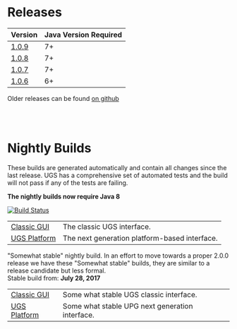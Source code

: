 # Releases

| Version | Java Version Required |
| ------- | --------------------- |
| [1.0.9](http://bit.ly/1M6z2ys) | 7+ |
| [1.0.8](http://bit.ly/1BSKon6) | 7+ |
| [1.0.7](http://bit.ly/1dNrLAy) | 7+ |
| [1.0.6](http://bit.ly/16q7obd) | 6+ |

Older releases can be found [on github](https://github.com/winder/builds/tree/master/UniversalGCodeSender)

<br/>
<br/>

# Nightly Builds

These builds are generated automatically and contain all changes since the last release.
UGS has a comprehensive set of automated tests and the build will not pass if any of the tests are failing.

**The nightly builds now require Java 8**

[![Build Status](https://travis-ci.org/winder/Universal-G-Code-Sender.svg?branch=master)](https://travis-ci.org/winder/Universal-G-Code-Sender)

| | |
|-|-|
| [Classic GUI](http://bit.ly/1hftIhy) | The classic UGS interface. |
| [UGS Platform](http://bit.ly/1DkClRW) | The next generation platform-based interface. |

"Somewhat stable" nightly build. In an effort to move towards a proper 2.0.0 release we have these "Somewhat stable" builds, they are similar to a release candidate but less formal.
<br/>
Stable build from: <b>July 28, 2017</b>

| | |
|-|-|
| [Classic GUI](http://bit.ly/2ssmIqt) | Some what stable UGS classic interface. |
| [UGS Platform](http://bit.ly/2rk84y2) | Some what stable UPG next generation interface. |
